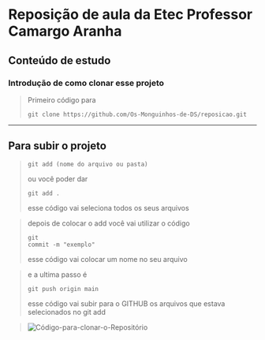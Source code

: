 # Reposição de aula da Etec Professor Camargo Aranha
## Conteúdo de estudo
### Introdução de como clonar esse projeto

>Primeiro código para 
><pre><code>git clone https://github.com/Os-Monguinhos-de-DS/reposicao.git</code></pre>

---
## Para subir o projeto
><pre><code>git add (nome do arquivo ou pasta)</code></pre> 
>ou você poder dar <pre><code>git add .</code></pre> esse código vai seleciona todos os seus arquivos

>depois de colocar o add você vai utilizar o código <pre><code>git commit -m "exemplo"</code></pre> esse código vai colocar um nome no seu arquivo

>e a ultima passo é <pre><code>git push origin main</code></pre> esse código vai subir para o GITHUB os arquivos que estava selecionados no git add

> ![Código-para-clonar-o-Repositório](https://user-images.githubusercontent.com/106358214/172008151-bfd56cdb-6954-4454-b463-e4587e50f337.png)
